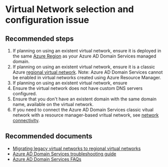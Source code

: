 <properties
	pageTitle="Virtual Network selection and configuration issues"
	description="Azure AD Domain Services"
	service="microsoft.aad"
	resource="Microsoft_AAD_DomainServices"
	authors="arluca"
	selfHelpType="generic"
	supportTopicIds="32570967"
	productPesIds="14785"
	cloudEnvironments="public"
/>

# Virtual Network selection and configuration issue

## **Recommended steps**
1.	If planning on using an existent virtual network, ensure it is deployed in the same [Azure Region](https://azure.microsoft.com/regions/#services/) as your Azure AD Domain Services managed domain. 
2.  If planning on using an existent virtual network, ensure it is a classic Azure [regional virtual network](https://docs.microsoft.com/azure/virtual-network/virtual-networks-migrate-to-regional-vnet). Note: Azure AD Domain Services cannot be enabled in virtual networks created using Azure Resource Manager.
3.  If planning on using an existent virtual network, ensure 
4.  Ensure the virtual network does not have custom DNS servers configured. 
5.  Ensure that you don't have an existent domain with the same domain name, available on the virtual network.
6.  If you need to connect the Azure AD Domain Services classic vitual network with a resource manager-based vritual network, see [network connectivity](https://docs.microsoft.com/azure/active-directory-domain-services/active-directory-ds-networking#network-connectivity).

## **Recommended documents**
* [Migrating legacy virtual networks to regional virtual networks](https://docs.microsoft.com/azure/virtual-network/virtual-networks-migrate-to-regional-vnet)
* [Azure AD Domain Services troubleshooting guide](https://docs.microsoft.com/azure/active-directory-domain-services/active-directory-ds-troubleshooting) 
* [Azure AD Domain Services FAQs](https://docs.microsoft.com/azure/active-directory-domain-services/active-directory-ds-faqs)

